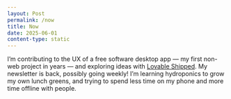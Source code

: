 ```yaml
---
layout: Post
permalink: /now
title: Now
date: 2025-06-01
content-type: static
---
```

I’m contributing to the UX of a free software desktop app — my first non-web project in years — and exploring ideas with [Lovable Shipped](https://shipped.lovable.app/). My newsletter is back, possibly going weekly! I’m learning hydroponics to grow my own lunch greens, and trying to spend less time on my phone and more time offline with people.
